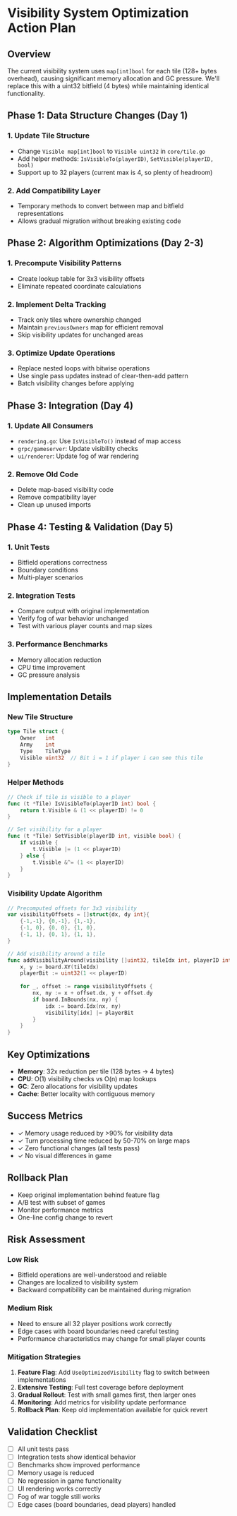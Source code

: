 # Visibility System Optimization Action Plan

## Overview
The current visibility system uses `map[int]bool` for each tile (128+ bytes overhead), causing significant memory allocation and GC pressure. We'll replace this with a uint32 bitfield (4 bytes) while maintaining identical functionality.

## Phase 1: Data Structure Changes (Day 1)

### 1. Update Tile Structure
- Change `Visible map[int]bool` to `Visible uint32` in `core/tile.go`
- Add helper methods: `IsVisibleTo(playerID)`, `SetVisible(playerID, bool)`
- Support up to 32 players (current max is 4, so plenty of headroom)

### 2. Add Compatibility Layer
- Temporary methods to convert between map and bitfield representations
- Allows gradual migration without breaking existing code

## Phase 2: Algorithm Optimizations (Day 2-3)

### 1. Precompute Visibility Patterns
- Create lookup table for 3x3 visibility offsets
- Eliminate repeated coordinate calculations

### 2. Implement Delta Tracking
- Track only tiles where ownership changed
- Maintain `previousOwners` map for efficient removal
- Skip visibility updates for unchanged areas

### 3. Optimize Update Operations
- Replace nested loops with bitwise operations
- Use single pass updates instead of clear-then-add pattern
- Batch visibility changes before applying

## Phase 3: Integration (Day 4)

### 1. Update All Consumers
- `rendering.go`: Use `IsVisibleTo()` instead of map access
- `grpc/gameserver`: Update visibility checks
- `ui/renderer`: Update fog of war rendering

### 2. Remove Old Code
- Delete map-based visibility code
- Remove compatibility layer
- Clean up unused imports

## Phase 4: Testing & Validation (Day 5)

### 1. Unit Tests
- Bitfield operations correctness
- Boundary conditions
- Multi-player scenarios

### 2. Integration Tests
- Compare output with original implementation
- Verify fog of war behavior unchanged
- Test with various player counts and map sizes

### 3. Performance Benchmarks
- Memory allocation reduction
- CPU time improvement
- GC pressure analysis

## Implementation Details

### New Tile Structure
```go
type Tile struct {
    Owner   int
    Army    int
    Type    TileType
    Visible uint32  // Bit i = 1 if player i can see this tile
}
```

### Helper Methods
```go
// Check if tile is visible to a player
func (t *Tile) IsVisibleTo(playerID int) bool {
    return t.Visible & (1 << playerID) != 0
}

// Set visibility for a player
func (t *Tile) SetVisible(playerID int, visible bool) {
    if visible {
        t.Visible |= (1 << playerID)
    } else {
        t.Visible &^= (1 << playerID)
    }
}
```

### Visibility Update Algorithm
```go
// Precomputed offsets for 3x3 visibility
var visibilityOffsets = []struct{dx, dy int}{
    {-1,-1}, {0,-1}, {1,-1},
    {-1, 0}, {0, 0}, {1, 0},
    {-1, 1}, {0, 1}, {1, 1},
}

// Add visibility around a tile
func addVisibilityAround(visibility []uint32, tileIdx int, playerID int) {
    x, y := board.XY(tileIdx)
    playerBit := uint32(1 << playerID)
    
    for _, offset := range visibilityOffsets {
        nx, ny := x + offset.dx, y + offset.dy
        if board.InBounds(nx, ny) {
            idx := board.Idx(nx, ny)
            visibility[idx] |= playerBit
        }
    }
}
```

## Key Optimizations
- **Memory**: 32x reduction per tile (128 bytes → 4 bytes)
- **CPU**: O(1) visibility checks vs O(n) map lookups
- **GC**: Zero allocations for visibility updates
- **Cache**: Better locality with contiguous memory

## Success Metrics
- ✓ Memory usage reduced by >90% for visibility data
- ✓ Turn processing time reduced by 50-70% on large maps
- ✓ Zero functional changes (all tests pass)
- ✓ No visual differences in game

## Rollback Plan
- Keep original implementation behind feature flag
- A/B test with subset of games
- Monitor performance metrics
- One-line config change to revert

## Risk Assessment

### Low Risk
- Bitfield operations are well-understood and reliable
- Changes are localized to visibility system
- Backward compatibility can be maintained during migration

### Medium Risk
- Need to ensure all 32 player positions work correctly
- Edge cases with board boundaries need careful testing
- Performance characteristics may change for small player counts

### Mitigation Strategies
1. **Feature Flag**: Add `UseOptimizedVisibility` flag to switch between implementations
2. **Extensive Testing**: Full test coverage before deployment
3. **Gradual Rollout**: Test with small games first, then larger ones
4. **Monitoring**: Add metrics for visibility update performance
5. **Rollback Plan**: Keep old implementation available for quick revert

## Validation Checklist
- [ ] All unit tests pass
- [ ] Integration tests show identical behavior
- [ ] Benchmarks show improved performance
- [ ] Memory usage is reduced
- [ ] No regression in game functionality
- [ ] UI rendering works correctly
- [ ] Fog of war toggle still works
- [ ] Edge cases (board boundaries, dead players) handled